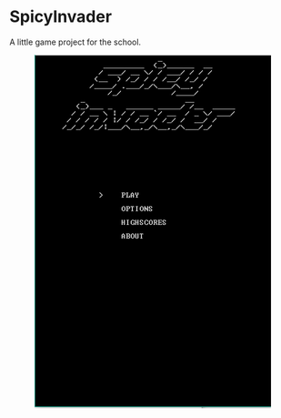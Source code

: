 # SpicyInvader
A little game project for the school.

<p align="center">
	<img src="https://raw.githubusercontent.com/lemarcque/SpicyInvader/master/administration/screenshot.PNG" />
</p>

